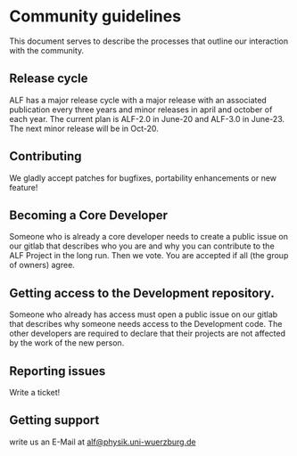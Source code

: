 # Community guidelines
This document serves to describe the processes that outline our interaction with the community.
## Release cycle
ALF has a major release cycle with a major release with an associated publication
every three years and minor releases in april and october of each year.
The current plan is ALF-2.0 in June-20 and ALF-3.0 in June-23.
The next minor release will be in Oct-20.

## Contributing
We gladly accept patches for bugfixes, portability enhancements or new feature!

## Becoming a Core Developer
Someone who is already a core developer needs to create a public issue on our gitlab
that describes who you are and why you can contribute to the ALF Project in the long run.
Then we vote. You are accepted if all (the group of owners) agree.

## Getting access to the Development repository.
Someone who already has access must open a public issue on our gitlab that describes
why someone needs access to the Development code. The other developers are required to declare
that their projects are not affected by the work of the new person.

## Reporting issues
Write a ticket!

## Getting support
 write us an E-Mail at alf@physik.uni-wuerzburg.de
